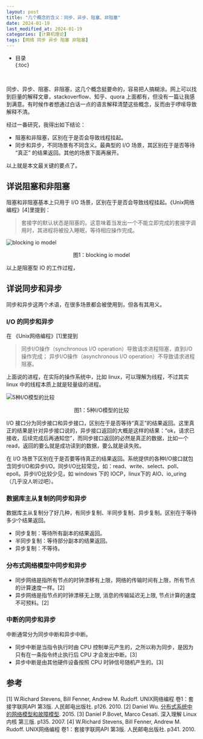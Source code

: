 ```yaml
---
layout: post
title: "几个概念的含义：同步、异步、阻塞、非阻塞"
date: 2024-01-19
last_modified_at: 2024-01-19
categories: [计算机理论]
tags: [网络 同步 异步 阻塞 非阻塞]
---
```


* 目录  
{:toc}
<br/>

同步、异步、阻塞、非阻塞，这几个概念挺要命的，容易把人搞糊涂。网上可以找到巨量的解释文章，stackoverflow、知乎、quora 上面都有，但没有一篇让我感到满意。有时候作者想通过白话一点的语言解释清楚这些概念，反而由于啰嗦导致解释不清。  

经过一番研究，我得出如下结论：  
* 阻塞和非阻塞，区别在于是否会导致线程挂起。  
* 同步和异步，不同场景有不同含义。最典型的 I/O 场景，其区别在于是否等待 “真正” 的结果返回。其他的场景下面再展开。

以上就是本文最关键的要点了。   


## 详说阻塞和非阻塞
阻塞和非阻塞基本上只用于 I/O 场景，区别在于是否会导致线程挂起。《Unix网络编程》[4]里提到：
>套接字的默认状态是阻塞的。这意味着当发出一个不能立即完成的套接字调用时，其进程将被投入睡眠，等待相应操作完成。  

![blocking io model](https://blog.antsmallant.top/media/blog/2024-01-19-synchronous-asynchronous-blocking-nonblocking/blocking-io-model.png)  
<center>图1：blocking io model</center>

以上是阻塞型 IO 的工作过程，


## 详说同步和异步
同步和异步这两个术语，在很多场景都会被使用到，但各有其用义。    


### I/O 的同步和异步
在 《Unix网络编程》[1]里提到
>同步I/O操作（synchronous I/O operation）导致请求进程阻塞，直到I/O操作完成；
>异步I/O操作（asynchronous I/O operation）不导致请求进程阻塞。

上面说的进程，在实际的操作系统中，比如 linux，可以理解为线程，不过其实 linux 中的线程本质上就是轻量级的进程。  


![5种I/O模型的比较](https://blog.antsmallant.top/media/blog/2024-01-19-synchronous-asynchronous-blocking-nonblocking/io-model.png)  
<center>图1：5种I/O模型的比较</center>




I/O 接口分为同步接口和异步接口，区别在于是否等待“真正”的结果返回。这里真正的结果是针对异步接口说的，异步接口返回的大概是这样的结果：“ok，请求已接收，后续完成后再通知您”，而同步接口返回的必然是真正的数据，比如一个 read，返回的要么就是成功读到的数据，要么就是读失败。

在 I/O 场景下区别在于是否要等待真正的结果返回。系统提供的各种I/O接口就包含同步I/O和异步I/O。同步I/O比较常见，如：read、write、select、poll、epoll。异步I/O比较少见，如 windows 下的 IOCP，linux下的 AIO、io_uring（几乎没人听过吧）。


### 数据库主从复制的同步和异步
数据库主从复制分了好几种，有同步复制、半同步复制、异步复制。区别在于等待多少个结果返回。
* 同步复制：等待所有副本的结果返回。
* 半同步复制：等待部分副本的结果返回。
* 异步复制：不等待。


### 分布式网络模型中同步和异步
* 同步网络是指所有节点的时钟漂移有上限，网络的传输时间有上限，所有节点的计算速度一样。[2]
* 异步网络是指节点的时钟漂移无上限, 消息的传输延迟无上限, 节点计算的速度不可预料。[2]


### 中断的同步和异步
中断通常分为同步中断和异步中断。
* 同步中断是当指令执行时由 CPU 控制单元产生的，之所以称为同步，是因为只有在一条指令终止执行后 CPU 才会发出中断。[3]  
* 异步中断是由其他硬件设备按照 CPU 时钟信号随机产生的。[3]


## 参考
[1] W.Richard Stevens, Bill Fenner, Andrew M. Rudoff. UNIX网络编程 卷1：套接字联网API 第3版. 人民邮电出版社. p126. 2010.
[2] Daniel Wu. [分布式系统中的网络模型和故障模型](https://danielw.cn/network-failure-models). 2015.
[3] Daniel P.Bovet, Marco Cesati. 深入理解 Linux 内核 第三版. p135. 2007.
[4] W.Richard Stevens, Bill Fenner, Andrew M. Rudoff. UNIX网络编程 卷1：套接字联网API 第3版. 人民邮电出版社. p341. 2010.